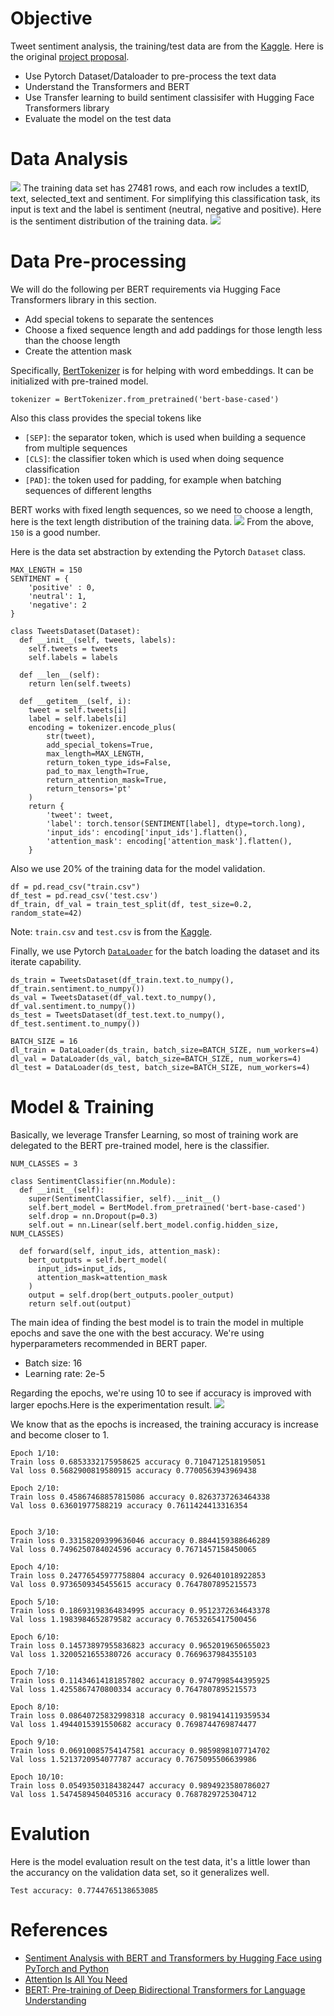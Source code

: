 # Objective
Tweet sentiment analysis, the training/test data are from the [Kaggle](https://www.kaggle.com/c/tweet-sentiment-extraction/data). Here is the original [project proposal](https://docs.google.com/document/d/1lWHdD9wxFcGoTYYpAAGPzRflJiHCXd6duoHrqs3XwNE/edit?usp=sharing).
* Use Pytorch Dataset/Dataloader to pre-process the text data
* Understand the Transformers and BERT
* Use Transfer learning to build sentiment classisifer with Hugging Face Transformers library
* Evaluate the model on the test data

# Data Analysis
![](images/data_samples.png)
The training data set has 27481 rows, and each row includes a textID, text, selected_text and sentiment. For simplifying this classification task, its input is text and the label is sentiment (neutral, negative and positive). Here is the sentiment distribution of the training data.
![](images/sentiment_distribution.png)

# Data Pre-processing
We will do the following per BERT requirements via Hugging Face Transformers library in this section.
* Add special tokens to separate the sentences
* Choose a fixed sequence length and add paddings for those length less than the choose length
* Create the attention mask

Specifically, [BertTokenizer](https://huggingface.co/transformers/model_doc/bert.html#berttokenizer) is for helping with word embeddings. It can be initialized with pre-trained model.
```
tokenizer = BertTokenizer.from_pretrained('bert-base-cased')
```
Also this class provides the special tokens like
* `[SEP]`: the separator token, which is used when building a sequence from multiple sequences
* `[CLS]`: the classifier token which is used when doing sequence classification
* `[PAD]`: the token used for padding, for example when batching sequences of different lengths

BERT works with fixed length sequences, so we need to choose a length, here is the text length distribution of the training data.
![](images/length_distribution.png)
From the above, `150` is a good number.

Here is the data set abstraction by extending the Pytorch `Dataset` class.
```
MAX_LENGTH = 150
SENTIMENT = {
    'positive' : 0,
    'neutral': 1,
    'negative': 2
}

class TweetsDataset(Dataset):
  def __init__(self, tweets, labels):
    self.tweets = tweets
    self.labels = labels
  
  def __len__(self):
    return len(self.tweets)
  
  def __getitem__(self, i):
    tweet = self.tweets[i]
    label = self.labels[i]
    encoding = tokenizer.encode_plus(
        str(tweet), 
        add_special_tokens=True, 
        max_length=MAX_LENGTH, 
        return_token_type_ids=False, 
        pad_to_max_length=True,
        return_attention_mask=True,
        return_tensors='pt'
    )
    return {
        'tweet': tweet,
        'label': torch.tensor(SENTIMENT[label], dtype=torch.long),
        'input_ids': encoding['input_ids'].flatten(),
        'attention_mask': encoding['attention_mask'].flatten(),
    }
```
Also we use 20% of the training data for the model validation.
```
df = pd.read_csv("train.csv")
df_test = pd.read_csv('test.csv')
df_train, df_val = train_test_split(df, test_size=0.2, random_state=42)
```
Note: `train.csv` and `test.csv` is from the [Kaggle](https://www.kaggle.com/c/tweet-sentiment-extraction/data).

Finally, we use Pytorch [`DataLoader`](https://pytorch.org/docs/1.7.1/data.html#torch.utils.data.DataLoader) for the batch loading the dataset and its iterate capability.
```
ds_train = TweetsDataset(df_train.text.to_numpy(), df_train.sentiment.to_numpy())
ds_val = TweetsDataset(df_val.text.to_numpy(), df_val.sentiment.to_numpy())
ds_test = TweetsDataset(df_test.text.to_numpy(), df_test.sentiment.to_numpy())

BATCH_SIZE = 16
dl_train = DataLoader(ds_train, batch_size=BATCH_SIZE, num_workers=4)
dl_val = DataLoader(ds_val, batch_size=BATCH_SIZE, num_workers=4)
dl_test = DataLoader(ds_test, batch_size=BATCH_SIZE, num_workers=4)
```

# Model & Training
Basically, we leverage Transfer Learning, so most of training work are delegated to the BERT pre-trained model, here is the classifier.
```
NUM_CLASSES = 3

class SentimentClassifier(nn.Module):
  def __init__(self):
    super(SentimentClassifier, self).__init__()
    self.bert_model = BertModel.from_pretrained('bert-base-cased')
    self.drop = nn.Dropout(p=0.3)
    self.out = nn.Linear(self.bert_model.config.hidden_size, NUM_CLASSES)
  
  def forward(self, input_ids, attention_mask):
    bert_outputs = self.bert_model(
      input_ids=input_ids,
      attention_mask=attention_mask
    )
    output = self.drop(bert_outputs.pooler_output)
    return self.out(output)
```
The main idea of finding the best model is to train the model in multiple epochs and save the one with the best accuracy. We're using hyperparameters recommended in BERT paper.
* Batch size: 16
* Learning rate: 2e-5

Regarding the epochs, we're using 10 to see if accuracy is improved with larger epochs.Here is the experimentation result.
![](images/training_acc.png)

We know that as the epochs is increased, the training accuracy is increase and become closer to 1.
```
Epoch 1/10: 
Train loss 0.6853332175958625 accuracy 0.7104712518195051
Val loss 0.5682900819580915 accuracy 0.7700563943969438

Epoch 2/10:
Train loss 0.45867468857815086 accuracy 0.8263737263464338
Val loss 0.63601977588219 accuracy 0.7611424413316354


Epoch 3/10:
Train loss 0.33158209399636046 accuracy 0.8844159388646289
Val loss 0.7496250784024596 accuracy 0.7671457158450065

Epoch 4/10:
Train loss 0.24776545977758804 accuracy 0.926401018922853
Val loss 0.9736509345455615 accuracy 0.7647807895215573

Epoch 5/10:
Train loss 0.18693198364834995 accuracy 0.9512372634643378
Val loss 1.1983984652879582 accuracy 0.7653265417500456

Epoch 6/10:
Train loss 0.14573897955836823 accuracy 0.9652019650655023
Val loss 1.3200521655380726 accuracy 0.7669637984355103

Epoch 7/10:
Train loss 0.11434614181857802 accuracy 0.9747998544395925
Val loss 1.4255867470800334 accuracy 0.7647807895215573

Epoch 8/10:
Train loss 0.08640725832998318 accuracy 0.9819414119359534
Val loss 1.4944015391550682 accuracy 0.7698744769874477

Epoch 9/10:
Train loss 0.06910085754147581 accuracy 0.9859898107714702
Val loss 1.5213720954077787 accuracy 0.7675095506639986

Epoch 10/10:
Train loss 0.05493503184382447 accuracy 0.9894923580786027
Val loss 1.5474589450405316 accuracy 0.7687829725304712
```

# Evalution
Here is the model evaluation result on the test data, it's a little lower than the accurancy on the validation data set, so it generalizes well. 
```
Test accuracy: 0.7744765138653085
```


# References
* [Sentiment Analysis with BERT and Transformers by Hugging Face using PyTorch and Python](https://curiousily.com/posts/sentiment-analysis-with-bert-and-hugging-face-using-pytorch-and-python/)
* [Attention Is All You Need](https://arxiv.org/abs/1706.03762)
* [BERT: Pre-training of Deep Bidirectional Transformers for Language Understanding](https://arxiv.org/abs/1810.04805)
